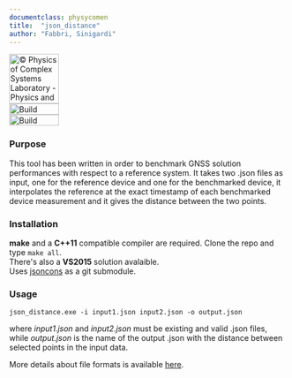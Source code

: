 ```yaml
---
documentclass: physycomen
title:  "json_distance"
author: "Fabbri, Sinigardi"
---
```


<a href="http://www.physycom.unibo.it"> 
<div class="image">
<img src="https://cdn.rawgit.com/physycom/templates/697b327d/logo_unibo.png" width="90" height="90" alt="© Physics of Complex Systems Laboratory - Physics and Astronomy Department - University of Bologna"> 
</div>
</a>
<a href="https://travis-ci.org/physycom/json_distance"> 
<div class="image">
<img src="https://travis-ci.org/physycom/json_distance.png?branch=master" width="90" height="20" alt="Build Status"> 
</div>
</a>
<a href="https://ci.appveyor.com/project/cenit/json-distance"> 
<div class="image">
<img src="https://ci.appveyor.com/api/projects/status/ea04bvtigk4axh0q?svg=true" width="90" height="20" alt="Build Status"> 
</div>
</a>


### Purpose
This tool has been written in order to benchmark GNSS solution performances with respect to a reference system. It takes two .json files as input, one for the reference device and one for the benchmarked device, it interpolates the reference at the exact timestamp of each benchmarked device measurement and it gives the distance between the two points.


### Installation
**make** and a **C++11** compatible compiler are required. Clone the repo and type ``make all``.  
There's also a **VS2015** solution avalaible.   
Uses [jsoncons](https://github.com/danielaparker/jsoncons) as a git submodule.


### Usage
```
json_distance.exe -i input1.json input2.json -o output.json
```
where *input1.json* and *input2.json* must be existing and valid .json files, while *output.json* is the name of the output .json with the distance between selected points in the input data.

More details about file formats is available [here](https://github.com/physycom/file_format_specifications/blob/master/formati_file.md).
